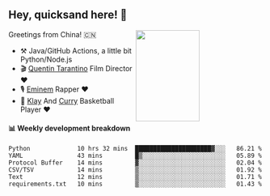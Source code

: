 ## Hey, quicksand here! 🏃
[<img align="right" width="50%" height='180' src="https://quicksandznzn.github.io/image/warriors.jpg">](https://github.com/quicksandznzn)
<!--
[<img align="right" width="50%" src="https://github-readme-stats.vercel.app/api?username=quicksandznzn&theme=dark&show_icons=true">](https://github.com/quicksandznzn)
-->


Greetings from China! 🇨🇳

- ⚒️ Java/GitHub Actions, a little bit Python/Node.js
- 🎬 [Quentin Tarantino](https://www.instagram.com/tarantinoxx/) Film Director ❤️
- 🎙 [Eminem](https://www.instagram.com/eminem/) Rapper ❤️
- 🏀 [Klay](https://www.instagram.com/klaythompson/) And [Curry](https://www.instagram.com/stephencurry30/) Basketball Player ❤️


#### :bar_chart: Weekly development breakdown
<!--START_SECTION:waka-->

```text
Python             10 hrs 32 mins  █████████████████████▓░░░   86.21 %
YAML               43 mins         █▒░░░░░░░░░░░░░░░░░░░░░░░   05.89 %
Protocol Buffer    14 mins         ▓░░░░░░░░░░░░░░░░░░░░░░░░   02.04 %
CSV/TSV            14 mins         ▒░░░░░░░░░░░░░░░░░░░░░░░░   01.92 %
Text               12 mins         ▒░░░░░░░░░░░░░░░░░░░░░░░░   01.71 %
requirements.txt   10 mins         ▒░░░░░░░░░░░░░░░░░░░░░░░░   01.43 %
```

<!--END_SECTION:waka-->

